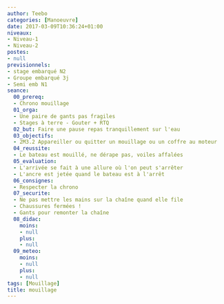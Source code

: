 ```yaml
---
author: Teebo
categories: [Manoeuvre]
date: 2017-03-09T10:36:24+01:00
niveaux:
- Niveau-1
- Niveau-2
postes:
- null
previsionnels:
- stage embarqué N2
- Groupe embarqué 3j
- Semi emb N1
seance:
  00_prereq:
  - Chrono mouillage
  01_orga:
  - Une paire de gants pas fragiles
  - Stages à terre - Gouter + RTQ
  02_but: Faire une pause repas tranquillement sur l'eau
  03_objectifs:
  - 2M3.2 Appareiller ou quitter un mouillage ou un coffre au moteur
  04_reussite:
  - Le bateau est mouillé, ne dérape pas, voiles affalées
  05_evaluation:
  - L'arrivée se fait à une allure où l'on peut s'arrêter
  - L'ancre est jetée quand le bateau est à l'arrêt
  06_consignes:
  - Respecter la chrono
  07_securite:
  - Ne pas mettre les mains sur la chaîne quand elle file
  - Chaussures fermées !
  - Gants pour remonter la chaîne
  08_didac:
    moins:
    - null
    plus:
    - null
  09_meteo:
    moins:
    - null
    plus:
    - null
tags: [Mouillage]
title: mouillage
---
```

